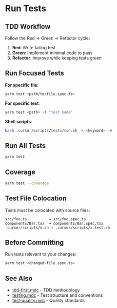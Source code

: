 # Run Tests

## TDD Workflow

Follow the Red → Green → Refactor cycle:

1. **Red**: Write failing test
2. **Green**: Implement minimal code to pass
3. **Refactor**: Improve while keeping tests green

## Run Focused Tests

**For specific file**:

```bash
yarn test <path/to/file.spec.ts>
```

**For specific test**:

```bash
yarn test <path> -t "test name"
```

**Shell scripts**:

```bash
bash .cursor/scripts/tests/run.sh -k <keyword> -v
```

## Run All Tests

```bash
yarn test
```

## Coverage

```bash
yarn test --coverage
```

## Test File Colocation

Tests must be colocated with source files:

```
src/foo.ts          → src/foo.spec.ts
components/Bar.tsx  → components/Bar.spec.tsx
.cursor/scripts/x.sh → .cursor/scripts/x.test.sh
```

## Before Committing

Run tests relevant to your changes:

```bash
yarn test <changed-file.spec.ts>
```

## See Also

- [tdd-first.mdc](../.cursor/rules/tdd-first.mdc) - TDD methodology
- [testing.mdc](../.cursor/rules/testing.mdc) - Test structure and conventions
- [test-quality.mdc](../.cursor/rules/test-quality.mdc) - Quality standards
